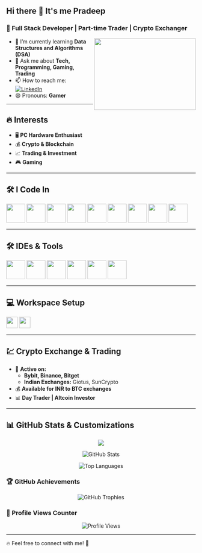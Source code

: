 ## Hi there 👋 It's me Pradeep  

### 🚀 Full Stack Developer | Part-time Trader | Crypto Exchanger  
<img align="right" width="270" height="190" src="https://media3.giphy.com/media/v1.Y2lkPTc5MGI3NjExcDhrdHdjYWRob3p4MjFzb3o0eDF5ZmJ2MnB3Nm54NzQ4aGp6Z2tuaiZlcD12MV9pbnRlcm5hbF9naWZfYnlfaWQmY3Q9Zw/78XCFBGOlS6keY1Bil/giphy.gif">

- 🌱 I’m currently learning **Data Structures and Algorithms (DSA)**  
- 💬 Ask me about **Tech, Programming, Gaming, Trading**  
- 📫 How to reach me:  
  [![LinkedIn](https://img.shields.io/badge/LinkedIn-0077B5?style=for-the-badge&logo=linkedin&logoColor=white)](https://www.linkedin.com/in/pradeep-m-43aa2427a/)  
- 😄 Pronouns: **Gamer**  

---

## 🔥 Interests  

- 🖥️ **PC Hardware Enthusiast**  
- 💰 **Crypto & Blockchain**  
- 📈 **Trading & Investment**  
- 🎮 **Gaming**  

---

## 🛠 I Code In  
<p>
  <img height="50" width="50" src="https://img.icons8.com/color/48/000000/java-coffee-cup-logo.png"/>
  <img height="50" width="50" src="https://img.icons8.com/color/48/000000/python.png"/>
  <img height="50" width="50" src="https://img.icons8.com/color/48/000000/html-5.png"/>
  <img height="50" width="50" src="https://img.icons8.com/color/48/000000/css3.png"/>
  <img height="50" width="50" src="https://img.icons8.com/color/48/000000/bootstrap.png"/>
  <img height="50" width="50" src="https://img.icons8.com/color/48/000000/javascript.png"/>
  <img height="50" width="50" src="https://img.icons8.com/color/48/000000/mysql-logo.png"/>
  <img height="50" width="50" src="https://img.icons8.com/?size=100&id=Wjn4XtfEFiGw&format=png&color=000000"/>
  <img height="50" width="50" src="https://img.icons8.com/color/48/null/graphql.png"/>
</p>

---

## 🛠 IDEs & Tools  
<p>
  <img height="50" width="50" src="https://img.icons8.com/color/48/000000/visual-studio-code-2019.png"/>
  <img height="50" width="50" src="https://img.icons8.com/color/48/000000/pycharm.png"/>
  <img height="50" width="50" src="https://img.icons8.com/color/50/000000/git.png"/>
  <img height="50" width="50" src="https://img.icons8.com/?size=100&id=121485&format=png&color=000000"/>
  <img height="50" width="50" src="https://img.icons8.com/?size=100&id=61466&format=png&color=000000"/>
  <img height="50" width="50" src="https://img.icons8.com/?size=100&id=EgOU93v1DHjU&format=png&color=000000"/>
</p>

---

## 💻 Workspace Setup  

<p>
  <img height="30" src="https://img.shields.io/badge/Intel-Core_i5_12th_Gen-0071C5?style=for-the-badge&logo=intel&logoColor=white"/>
  <img height="30" src="https://img.shields.io/badge/NVIDIA-RTX3050-76B900?style=for-the-badge&logo=nvidia&logoColor=white"/>  
</p>

---

## 💹 Crypto Exchange & Trading  

- 🚀 **Active on:**  
  - **Bybit, Binance, Bitget**  
  - **Indian Exchanges:** Giotus, SunCrypto  
- 💰 **Available for INR to BTC exchanges**  
- 📊 **Day Trader | Altcoin Investor**  

---

## 📊 GitHub Stats & Customizations
<p align="CENTER">
  <img src="https://github-readme-streak-stats.herokuapp.com/?user=mpradeep2005&theme=radical"/>
</p>

<p align="CENTER">
  <img src="https://github-readme-stats.vercel.app/api?username=mpradeep2005&show_icons=true&theme=radical" alt="GitHub Stats"/>
</p>

<p align="CENTER">
  <img src="https://github-readme-stats.vercel.app/api/top-langs/?username=mpradeep2005&layout=compact&theme=radical" alt="Top Languages"/>
</p>


### 🏆 GitHub Achievements  

<p align="CENTER">
  <img src="https://github-profile-trophy.vercel.app/?username=mpradeep2005&theme=darkhub&no-frame=true&margin-w=10" alt="GitHub Trophies"/>
</p>

### 👀 Profile Views Counter  

<p align="CENTER">
  <img src="https://komarev.com/ghpvc/?username=mpradeep2005&color=blue" alt="Profile Views"/>
</p>

---

🔥 Feel free to connect with me! 🚀
